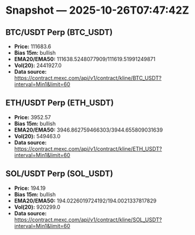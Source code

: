 # Snapshot — 2025-10-26T07:47:42Z

## BTC/USDT Perp (BTC_USDT)
- **Price:** 111683.6
- **Bias 15m:** bullish
- **EMA20/EMA50:** 111638.5248077909/111619.51991249871
- **Vol(20):** 2441927.0
- **Data source:** https://contract.mexc.com/api/v1/contract/kline/BTC_USDT?interval=Min1&limit=60

## ETH/USDT Perp (ETH_USDT)
- **Price:** 3952.57
- **Bias 15m:** bullish
- **EMA20/EMA50:** 3946.862759466303/3944.655809031639
- **Vol(20):** 549463.0
- **Data source:** https://contract.mexc.com/api/v1/contract/kline/ETH_USDT?interval=Min1&limit=60

## SOL/USDT Perp (SOL_USDT)
- **Price:** 194.19
- **Bias 15m:** bullish
- **EMA20/EMA50:** 194.0226019724192/194.0021337817829
- **Vol(20):** 920299.0
- **Data source:** https://contract.mexc.com/api/v1/contract/kline/SOL_USDT?interval=Min1&limit=60

